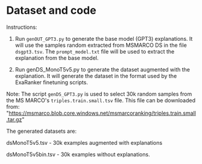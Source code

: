 # Dataset and code
Instructions:

1) Run `genOUT_GPT3.py` to generate the base model (GPT3) explanations.
It will use the samples random extracted from MSMARCO DS in the file `dsgpt3.tsv`.
The `prompt_model.txt` file will be used to extract the explanation from the base model.

2) Run genDS_MonoT5v5.py to generate the dataset augmented with the explanation.
It will generate the dataset in the format used by the ExaRanker finetuning scripts.

Note:
The script `genDS_GPT3.py` is used to select 30k random samples from the MS MARCO's `triples.train.small.tsv` file.
This file can be downloaded from: "https://msmarco.blob.core.windows.net/msmarcoranking/triples.train.small.tar.gz"

The generated datasets are:

dsMonoT5v5.tsv - 30k examples augmented with explanations

dsMonoT5v5bin.tsv - 30k examples without explanations.
